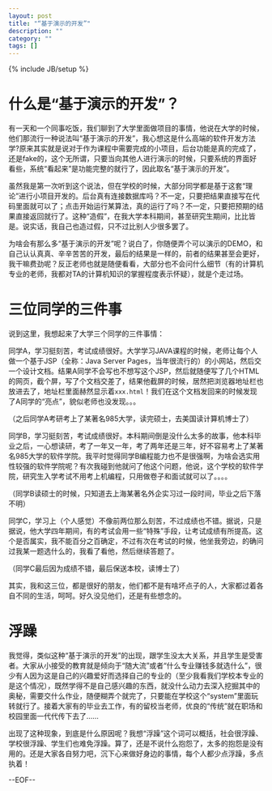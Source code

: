 ```yaml
---
layout: post
title: "“基于演示的开发”"
description: ""
category: ""
tags: []
---
```

{% include JB/setup %}

什么是“基于演示的开发”？
========================

有一天和一个同事吃饭，我们聊到了大学里面做项目的事情，他说在大学的时候，他们那流行一种说法叫“基于演示的开发”，我心想这是什么高端的软件开发方法学?原来其实就是说对于作为课程中需要完成的小项目，后台功能是真的完成了，还是fake的，这个无所谓，只要当向其他人进行演示的时候，只要系统的界面好看些，系统“看起来”是功能完整的就行了，因此取名“基于演示的开发”。

虽然我是第一次听到这个说法，但在学校的时候，大部分同学都是基于这套“理论”进行小项目开发的。后台真有连接数据库吗？不一定，只要把结果直接写在代码里面就可以了；点击开始运行某算法，真的运行了吗？不一定，只要把预期的结果直接返回就行了。这种“造假”，在我大学本科期间，甚至研究生期间，比比皆是。说实话，我自己也造过假，只不过比别人少很多罢了。

 为啥会有那么多“基于演示的开发”呢？说白了，你随便弄个可以演示的DEMO，和自己认认真真、辛辛苦苦的开发，最后的结果是一样的，前者的结果甚至会更好，我干嘛费劲呢？反正老师也就是随便看看，大部分也不会问什么细节（有的计算机专业的老师，我都对TA的计算机知识的掌握程度表示怀疑），就是个走过场。

三位同学的三件事
=================

说到这里，我想起来了大学三个同学的三件事情：

同学A，学习挺刻苦，考试成绩很好。大学学习JAVA课程的时候，老师让每个人做一个基于JSP（全称：Java Server Pages，当年很流行的）的小网站，然后交一个设计文档。结果A同学不会写也不想写这个JSP，然后就随便写了几个HTML的网页，截个屏，写了个文档交差了，结果他截屏的时候，居然把浏览器地址栏也放进去了，地址栏里面赫然显示着`xxx.html`！我们在这个文档发回来的时候发现了A同学的“亮点”，貌似老师也没发现。。。

（之后同学A考研考上了某著名985大学，读完硕士，去美国读计算机博士了）

同学B，学习挺刻苦，考试成绩很好。本科期间倒是没什么太多的故事，他本科毕业之后，一心想读研，考了一年又一年，考了两年还是三年，好不容易考上了某著名985大学的软件学院。我平时觉得同学B编程能力也不是很强啊，为啥会选实用性较强的软件学院呢？有次我碰到他就问了他这个问题，他说，这个学校的软件学院，研究生入学考试不用考上机编程，只用做卷子和面试就可以了。。。。

（同学B读硕士的时候，只知道去上海某著名外企实习过一段时间，毕业之后下落不明）

同学C，学习上（个人感觉）不像前两位那么刻苦，不过成绩也不错。据说，只是据说，他大学四年期间，有的考试会用一些“特殊”手段，让考试成绩有所提高。这个是否属实，我不能百分之百确定，不过有次在考试的时候，他坐我旁边，的确问过我某一题选什么的，我看了看他，然后继续答题了。

（同学C最后因为成绩不错，最后保送本校，读博士了）

其实，我和这三位，都是很好的朋友，他们都不是有啥坏点子的人，大家都过着各自不同的生活，呵呵。好久没见他们，还是有些想念的。

浮躁
===============

我觉得，类似这种“基于演示的开发”的出现，跟学生没太大关系，并且学生是受害者。大家从小接受的教育就是倾向于“随大流”或者“什么专业赚钱多就选什么”，很少有人因为这是自己的兴趣爱好而选择自己的专业的（至少我看我们学校本专业的是这个情况），既然学得不是自己感兴趣的东西，就没什么动力去深入挖掘其中的奥秘，需要交什么作业，随便糊弄个就完了，只要能在学校这个“system”里面玩转就行了。接着大家有的毕业去工作，有的留校当老师，优良的“传统”就在职场和校园里面一代代传下去了……

出现了这种现象，到底是什么原因呢？我想“浮躁”这个词可以概括，社会很浮躁、学校很浮躁、学生们也难免浮躁。算了，还是不说什么抱怨了，太多的抱怨是没有用的。还是大家各自努力吧，沉下心来做好身边的事情，每个人都少点浮躁，多点执着！

--EOF--


